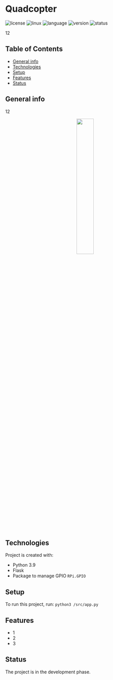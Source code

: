 # Quadcopter

![license](https://img.shields.io/badge/license-MIT-blue)
![linux](https://img.shields.io/badge/os-Linux-green)
![language](https://img.shields.io/badge/language-Python3.9-blue)
![version](https://img.shields.io/badge/version-1.0.0-success)
![status](https://img.shields.io/badge/status-develop-yellow)

12

## Table of Contents
* [General info](#general-info)
* [Technologies](#technologies)
* [Setup](#setup)
* [Features](#features)
* [Status](#status)

## General info
12

<p align="center" width="100%">
    <img width="33%" src=".gif"> 
</p>

## Technologies
Project is created with:

* Python 3.9
* Flask
* Package to manage GPIO `RPi.GPIO`

## Setup
To run this project, run:
```python3 /src/app.py```

## Features
* 1
* 2
* 3

## Status
The project is in the development phase.
